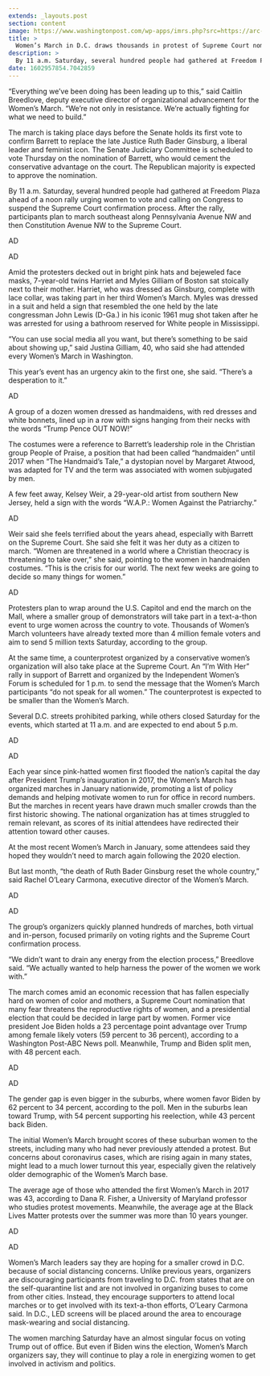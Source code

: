 ```yaml
--- 
extends: _layouts.post 
section: content 
image: https://www.washingtonpost.com/wp-apps/imrs.php?src=https://arc-anglerfish-washpost-prod-washpost.s3.amazonaws.com/public/MAEO5TPCYNAVHF72H6LFACODXE.jpg&w=1440 
title: > 
  Women’s March in D.C. draws thousands in protest of Supreme Court nominee, Trump 
description: > 
  By 11 a.m. Saturday, several hundred people had gathered at Freedom Plaza ahead of a noon rally urging women to vote and calling on Congress to suspend the Supreme Court confirmation process.After the rally, participants plan to march southeast along Pennsylvania Avenue NW and then Constitution Avenue NW to the Supreme Court.: Women Against the Patriarchy.”ADWeir said she feels terrified about the years ahead, especially with Barrett on the Supreme Court.At the same time, a counterprotest organized by a conservative women’s organization will also take place at the Supreme Court.ADADThe group’s organizers quickly planned hundreds of marches, both virtual and in-person, focused primarily on voting rights and the Supreme Court confirmation process. 
date: 1602957854.7042859 
--- 
```

“Everything we’ve been doing has been leading up to this,” said Caitlin Breedlove, deputy executive director of organizational advancement for the Women’s March. “We’re not only in resistance. We’re actually fighting for what we need to build.”

The march is taking place days before the Senate holds its first vote to confirm Barrett to replace the late Justice Ruth Bader Ginsburg, a liberal leader and feminist icon. The Senate Judiciary Committee is scheduled to vote Thursday on the nomination of Barrett, who would cement the conservative advantage on the court. The Republican majority is expected to approve the nomination.

By 11 a.m. Saturday, several hundred people had gathered at Freedom Plaza ahead of a noon rally urging women to vote and calling on Congress to suspend the Supreme Court confirmation process. After the rally, participants plan to march southeast along Pennsylvania Avenue NW and then Constitution Avenue NW to the Supreme Court.

AD

AD

Amid the protesters decked out in bright pink hats and bejeweled face masks, 7-year-old twins Harriet and Myles Gilliam of Boston sat stoically next to their mother. Harriet, who was dressed as Ginsburg, complete with lace collar, was taking part in her third Women’s March. Myles was dressed in a suit and held a sign that resembled the one held by the late congressman John Lewis (D-Ga.) in his iconic 1961 mug shot taken after he was arrested for using a bathroom reserved for White people in Mississippi.

“You can use social media all you want, but there’s something to be said about showing up,” said Justina Gilliam, 40, who said she had attended every Women’s March in Washington.

This year’s event has an urgency akin to the first one, she said. “There’s a desperation to it.”

AD

A group of a dozen women dressed as handmaidens, with red dresses and white bonnets, lined up in a row with signs hanging from their necks with the words “Trump Pence OUT NOW!”

The costumes were a reference to Barrett’s leadership role in the Christian group People of Praise, a position that had been called “handmaiden” until 2017 when “The Handmaid’s Tale,” a dystopian novel by Margaret Atwood, was adapted for TV and the term was associated with women subjugated by men.

A few feet away, Kelsey Weir, a 29-year-old artist from southern New Jersey, held a sign with the words “W.A.P.: Women Against the Patriarchy.”

AD

Weir said she feels terrified about the years ahead, especially with Barrett on the Supreme Court. She said she felt it was her duty as a citizen to march. “Women are threatened in a world where a Christian theocracy is threatening to take over,” she said, pointing to the women in handmaiden costumes. “This is the crisis for our world. The next few weeks are going to decide so many things for women.”

AD

Protesters plan to wrap around the U.S. Capitol and end the march on the Mall, where a smaller group of demonstrators will take part in a text-a-thon event to urge women across the country to vote. Thousands of Women’s March volunteers have already texted more than 4 million female voters and aim to send 5 million texts Saturday, according to the group.

At the same time, a counterprotest organized by a conservative women’s organization will also take place at the Supreme Court. An “I’m With Her” rally in support of Barrett and organized by the Independent Women’s Forum is scheduled for 1 p.m. to send the message that the Women’s March participants “do not speak for all women.” The counterprotest is expected to be smaller than the Women’s March.

Several D.C. streets prohibited parking, while others closed Saturday for the events, which started at 11 a.m. and are expected to end about 5 p.m.

AD

AD

Each year since pink-hatted women first flooded the nation’s capital the day after President Trump’s inauguration in 2017, the Women’s March has organized marches in January nationwide, promoting a list of policy demands and helping motivate women to run for office in record numbers. But the marches in recent years have drawn much smaller crowds than the first historic showing. The national organization has at times struggled to remain relevant, as scores of its initial attendees have redirected their attention toward other causes.

At the most recent Women’s March in January, some attendees said they hoped they wouldn’t need to march again following the 2020 election.

But last month, “the death of Ruth Bader Ginsburg reset the whole country,” said Rachel O’Leary Carmona, executive director of the Women’s March.

AD

AD

The group’s organizers quickly planned hundreds of marches, both virtual and in-person, focused primarily on voting rights and the Supreme Court confirmation process.

“We didn’t want to drain any energy from the election process,” Breedlove said. “We actually wanted to help harness the power of the women we work with.”

The march comes amid an economic recession that has fallen especially hard on women of color and mothers, a Supreme Court nomination that many fear threatens the reproductive rights of women, and a presidential election that could be decided in large part by women. Former vice president Joe Biden holds a 23 percentage point advantage over Trump among female likely voters (59 percent to 36 percent), according to a Washington Post-ABC News poll. Meanwhile, Trump and Biden split men, with 48 percent each.

AD

AD

The gender gap is even bigger in the suburbs, where women favor Biden by 62 percent to 34 percent, according to the poll. Men in the suburbs lean toward Trump, with 54 percent supporting his reelection, while 43 percent back Biden.

The initial Women’s March brought scores of these suburban women to the streets, including many who had never previously attended a protest. But concerns about coronavirus cases, which are rising again in many states, might lead to a much lower turnout this year, especially given the relatively older demographic of the Women’s March base.

The average age of those who attended the first Women’s March in 2017 was 43, according to Dana R. Fisher, a University of Maryland professor who studies protest movements. Meanwhile, the average age at the Black Lives Matter protests over the summer was more than 10 years younger.

AD

AD

Women’s March leaders say they are hoping for a smaller crowd in D.C. because of social distancing concerns. Unlike previous years, organizers are discouraging participants from traveling to D.C. from states that are on the self-quarantine list and are not involved in organizing buses to come from other cities. Instead, they encourage supporters to attend local marches or to get involved with its text-a-thon efforts, O’Leary Carmona said. In D.C., LED screens will be placed around the area to encourage mask-wearing and social distancing.

The women marching Saturday have an almost singular focus on voting Trump out of office. But even if Biden wins the election, Women’s March organizers say, they will continue to play a role in energizing women to get involved in activism and politics.